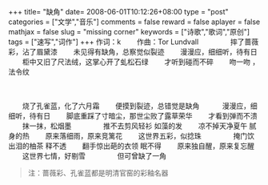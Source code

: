 +++
title= "缺角"
date= 2008-06-01T10:12:26+08:00
type = "post"
categories = ["文学","音乐"]
comments = false
reward = false
aplayer = false
mathjax = false
slug = "missing corner"
keywords = ["诗歌","歌词","原创"]
tags = ["速写","词作"]
+++
作词：k　　 作曲：Tor Lundvall
　　
　　摔了蔷薇彩，沾了眉黛漆
　　未见得有缺角，总察觉似裂迹
　　漫漫应，细细听，待有日
　　柜中又旧了尺法绒，这掌心开了虬松石绿
　　才听到碰而不碎
　　吻一吻 ，法令纹
<!--more-->　　
　　烧了孔雀蓝，化了六月霜
　　便摸到裂迹，总错觉是缺角　
　　漫漫应，细细听，待有日
　　脚底重踩了寸暗尘，那世尘败了露草荣华
　　才看到弹而不溃
　　抹一抹，松烟墨
　　
　　推不去剪风轻衫 如藻的发
　　凉不掉天净夏午 腻身的热
　　原来落细雨，原来竞篱花
　　这世界五彩，似捻珠
　　
　　掩门饮出泪的柚茶 释不透
　　翻手惊出葩的衣领 眠不得
　　原来独自醒，原来复忘醒
　　这世界七情，好剔雪
　　
　　但可曾缺了一角
　　

>注：蔷薇彩、孔雀蓝都是明清官窑的彩釉名器
